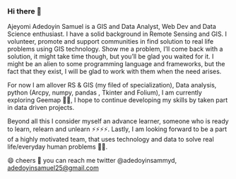 ### Hi there 👋


Ajeyomi Adedoyin Samuel is a GIS and Data Analyst, Web Dev and Data Science enthusiast. 
I have a solid background in Remote Sensing and GIS. I volunteer, promote and support communities in find solution to real life problems using GIS technology. Show me a problem, I’ll come back with a solution, it might take time though, but you’ll be glad you waited for it.
I might be an alien to some programming language and frameworks, but the fact that they exist, I will be glad to work with them when the need arises.

For now I am allover RS & GIS (my filed of specialization), Data analysis, python (Arcpy, numpy, pandas , Tkinter and Folium), I am currently exploring Geemap 🌱🌱, I  hope to continue developing my skills by taken part in data driven projects.

Beyond all this I consider myself an advance learner, someone who is ready to learn, relearn and unlearn ⚡⚡⚡⚡.
Lastly, I am looking forward to be a part of a highly motivated team, that uses technology and data to solve real life/everyday human problems 🤔🤔.

😄 cheers
💬 you can reach me  twitter @adedoyinsammyd, adedoyinsamuel25@gmail.com

<!--
**SammyGIS/sammyGis** is a ✨ _special_ ✨ repository because its `README.md` (this file) appears on your GitHub profile.

